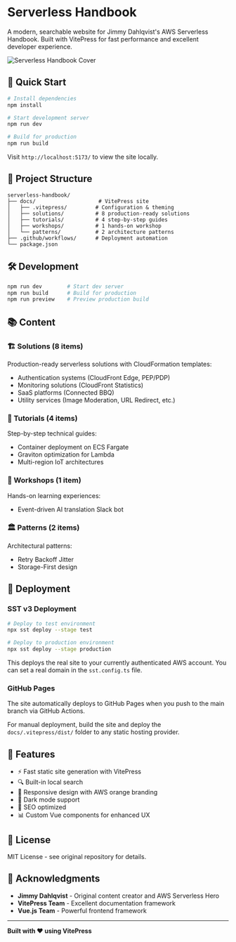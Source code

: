 # Serverless Handbook

A modern, searchable website for Jimmy Dahlqvist's AWS Serverless Handbook. Built with VitePress for fast performance and excellent developer experience.

![Serverless Handbook Cover](docs/public/images/serverless-handbook-cover-image.png)

## 🚀 Quick Start

```bash
# Install dependencies
npm install

# Start development server
npm run dev

# Build for production
npm run build
```

Visit `http://localhost:5173/` to view the site locally.

## 📁 Project Structure

```
serverless-handbook/
├── docs/                    # VitePress site
│   ├── .vitepress/         # Configuration & theming
│   ├── solutions/          # 8 production-ready solutions
│   ├── tutorials/          # 4 step-by-step guides  
│   ├── workshops/          # 1 hands-on workshop
│   └── patterns/           # 2 architecture patterns
├── .github/workflows/      # Deployment automation
└── package.json
```

## 🛠️ Development

```bash
npm run dev        # Start dev server
npm run build      # Build for production
npm run preview    # Preview production build
```

## 📚 Content

### 🏗️ Solutions (8 items)
Production-ready serverless solutions with CloudFormation templates:
- Authentication systems (CloudFront Edge, PEP/PDP)
- Monitoring solutions (CloudFront Statistics) 
- SaaS platforms (Connected BBQ)
- Utility services (Image Moderation, URL Redirect, etc.)

### 📖 Tutorials (4 items)
Step-by-step technical guides:
- Container deployment on ECS Fargate
- Graviton optimization for Lambda
- Multi-region IoT architectures

### 🔬 Workshops (1 item)
Hands-on learning experiences:
- Event-driven AI translation Slack bot

### 🏛️ Patterns (2 items)
Architectural patterns:
- Retry Backoff Jitter
- Storage-First design

## 🚀 Deployment

### SST v3 Deployment

```bash
# Deploy to test environment
npx sst deploy --stage test

# Deploy to production environment
npx sst deploy --stage production
```

This deploys the real site to your currently authenticated AWS account. You can set a real domain in the `sst.config.ts` file.

### GitHub Pages

The site automatically deploys to GitHub Pages when you push to the main branch via GitHub Actions.

For manual deployment, build the site and deploy the `docs/.vitepress/dist/` folder to any static hosting provider.

## 🎨 Features

- ⚡ Fast static site generation with VitePress
- 🔍 Built-in local search
- 📱 Responsive design with AWS orange branding  
- 🌙 Dark mode support
- 🎯 SEO optimized
- 📊 Custom Vue components for enhanced UX

## 📄 License

MIT License - see original repository for details.

## 🙏 Acknowledgments

- **Jimmy Dahlqvist** - Original content creator and AWS Serverless Hero
- **VitePress Team** - Excellent documentation framework
- **Vue.js Team** - Powerful frontend framework

---

**Built with ❤️ using VitePress**